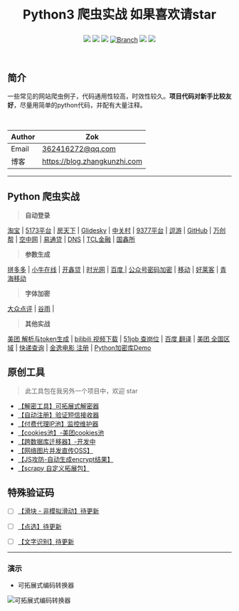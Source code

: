 # <p align="center">Python3 爬虫实战 如果喜欢请star</p>


<p align="center">
    <a href="#"><img src="https://img.shields.io/badge/status-updating-brightgreen.svg"></a>
    <a href="https://www.python.org/downloads/"><img src="https://zok-blog.oss-cn-hangzhou.aliyuncs.com/ico/python-3.7-green.svg"></a>
    <a href="https://github.com/wkunzhi/Python3-Spider/graphs/contributors"><img src="https://img.shields.io/github/contributors/wkunzhi/Python3-Spider?color=blue"></a>
    <a href="#"><img src="https://img.shields.io/badge/Branch-master-green.svg?longCache=true" alt="Branch"></a>
    <a href="#"><img src="https://img.shields.io/github/stars/wkunzhi/Python3-Spider.svg?label=Stars&style=social"></a>
    <a href="#"><img src="https://img.shields.io/github/forks/wkunzhi/Python3-Spider.svg?label=Forks&style=social"></a>
</p>
<br />


## 简介
一些常见的网站爬虫例子，代码通用性较高，时效性较久。**项目代码对新手比较友好**，尽量用简单的python代码，并配有大量注释。


<br />





| Author  | Zok |
| --- | --- |
| Email | 362416272@qq.com |
| 博客 | https://blog.zhangkunzhi.com |



-------


## Python 爬虫实战

> **自动登录**

 [淘宝](https://github.com/wkunzhi/Python3-Spider/tree/master/各站案例/TaoBao) | [5173平台](https://github.com/wkunzhi/Python3-Spider/tree/master/各站案例/5173) | [房天下](https://github.com/wkunzhi/Python3-Spider/tree/master/各站案例/Fang) | [Glidesky](https://github.com/wkunzhi/Python3-Spider/tree/master/各站案例/Glidedsky) | [中关村](https://github.com/wkunzhi/Python3-Spider/tree/master/各站案例/ZhongGuanChun) | [9377平台](https://github.com/wkunzhi/Python3-Spider/tree/master/各站案例/9377) | [逗游](https://github.com/wkunzhi/Python3-Spider/tree/master/各站案例/DouYou) | [GitHub](https://github.com/wkunzhi/Python3-Spider/tree/master/各站案例/GitHub) | [万创帮](https://github.com/wkunzhi/Python3-Spider/tree/master/各站案例/wcbchina) | [空中网](https://github.com/wkunzhi/Python3-Spider/tree/master/各站案例/KongZhong) | [易通贷](https://github.com/wkunzhi/Python3-Spider/tree/master/各站案例/YiTongDai) | [DNS](https://github.com/wkunzhi/Python3-Spider/tree/master/各站案例/DNS) | [TCL金融](https://github.com/wkunzhi/Python3-Spider/tree/master/各站案例/TCLsuo) | [国鑫所](https://github.com/wkunzhi/Python3-Spider/tree/master/各站案例/GuoXin)

> **参数生成**  

[拼多多](https://github.com/wkunzhi/Python3-Spider/tree/master/各站案例/PinDuoDuo) | [小牛在线](https://github.com/wkunzhi/Python3-Spider/tree/master/各站案例/XiaoNiu) | [开鑫贷](https://github.com/wkunzhi/Python3-Spider/tree/master/各站案例/KaiXinDai) | [时光网](https://github.com/wkunzhi/Python3-Spider/tree/master/各站案例/MTime) | [百度 ](https://github.com/wkunzhi/Python3-Spider/tree/master/各站案例/BaiDuLogin) | [公众号密码加密](https://github.com/wkunzhi/Python3-Spider/tree/master/各站案例/WeiXin) | [移动](https://github.com/wkunzhi/Python3-Spider/tree/master/各站案例/YiDong) | [好莱客](https://github.com/wkunzhi/Python3-Spider/tree/master/各站案例/Holike) | [青海移动](https://github.com/wkunzhi/Python3-Spider/tree/master/各站案例/QinHai)


> **字体加密**  

[大众点评](https://github.com/wkunzhi/Python3-Spider/tree/master/各站案例/DianPing) | [谷雨](https://github.com/wkunzhi/Python3-Spider/tree/master/各站案例/GuYu) | 

> **其他实战**  

[美团 解析与token生成](https://github.com/wkunzhi/Python3-Spider/tree/master/各站案例/MeiTuan) | [bilibili 视频下载](https://github.com/wkunzhi/Python3-Spider/tree/master/各站案例/bilibili) | [51job 查岗位](https://github.com/wkunzhi/Python3-Spider/tree/master/各站案例/51Job) | [百度 翻译](https://github.com/wkunzhi/Python3-Spider/tree/master/各站案例/BaiDu) | [美团 全国区域](https://github.com/wkunzhi/Python3-Spider/tree/master/各站案例/MeiTuanArea) | [快递查询](https://github.com/wkunzhi/Python3-Spider/tree/master/各站案例/KuaiDi) | [金逸电影 注册](https://github.com/wkunzhi/Python3-Spider/tree/master/各站案例/JinYi) | [Python加密库Demo](https://github.com/wkunzhi/Python3-Spider/tree/master/各站案例/RSA_AES_DES_DES3)





## 原创工具
> 此工具包在我另外一个项目中，欢迎 star

- [【解密工具】可拓展式解密器](https://github.com/wkunzhi/SpiderUtilPackage/tree/master/Decode)
- [【自动注册】验证短信接收器](https://github.com/wkunzhi/SpiderUtilPackage/tree/master/Register)
- [【付费代理IP池】监控维护器](https://github.com/wkunzhi/SpiderUtilPackage/tree/master/Proxy)
- [【cookies池】-美团cookies池](https://github.com/wkunzhi/SpiderUtilPackage/tree/master/Cookies)
- [【跨数据库迁移器】-开发中](https://github.com/wkunzhi/SpiderUtilPackage/tree/master/DataMigration)
- [【网络图片并发直传OSS】](https://github.com/wkunzhi/SpiderUtilPackage/tree/master/OSS)
- [【JS攻防-自动生成encrypt结果】](https://github.com/wkunzhi/SpiderUtilPackage/tree/master/Jsencrypt)
- [【scrapy 自定义拓展包】](https://github.com/wkunzhi/Python3-Spider/tree/master/原创工具/zok)


## 特殊验证码
- [ ] [【滑块 - 非模拟滑动】待更新 ]()
- [ ] [【点选】待更新]()
- [ ] [【文字识别】待更新]()


----

### 演示

- 可拓展式编码转换器

![可拓展式编码转换器](https://zok-blog.oss-cn-hangzhou.aliyuncs.com/images/%E7%89%B9%E6%AE%8A.gif)

